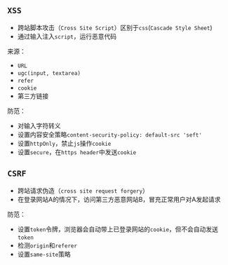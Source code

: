 ## `XSS`
* 跨站脚本攻击（`Cross Site Script`）区别于`css`(`Cascade Style Sheet`)
* 通过输入注入`script`，运行恶意代码

来源：
* `URL`
* `ugc(input, textarea)`
* `refer`
* `cookie`
* 第三方链接

防范：
* 对输入字符转义
* 设置内容安全策略`content-security-policy: default-src 'seft'`
* 设置`httpOnly`，禁止`js`操作`cookie`
* 设置`secure`，在`https header`中发送`cookie`


## `CSRF`
* 跨站请求伪造（`cross site request forgery`）
* 在登录网站A的情况下，访问第三方恶意网站B，冒充正常用户对A发起请求

防范：
* 设置`token`令牌，浏览器会自动带上已登录网站的`cookie`，但不会自动发送`token`
* 检测`origin`和`referer`
* 设置`same-site`策略


